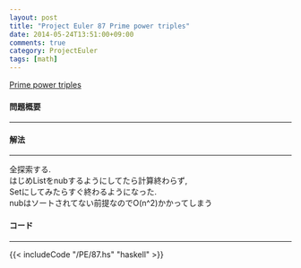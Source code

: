```yaml
---
layout: post
title: "Project Euler 87 Prime power triples"
date: 2014-05-24T13:51:00+09:00
comments: true
category: ProjectEuler
tags: [math]
---
```


[Prime power triples](http://projecteuler.net/problem=87)

#### 問題概要

****

#### 解法

****

全探索する.  
はじめListをnubするようにしてたら計算終わらず,  
Setにしてみたらすぐ終わるようになった.  
nubはソートされてない前提なのでO(n^2)かかってしまう

#### コード

****

{{< includeCode "/PE/87.hs" "haskell" >}}
